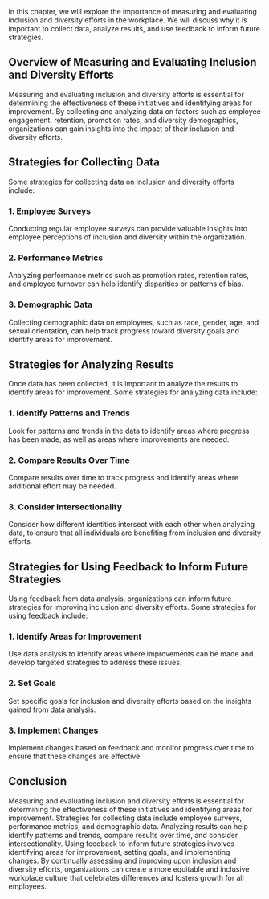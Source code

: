 
In this chapter, we will explore the importance of measuring and evaluating inclusion and diversity efforts in the workplace. We will discuss why it is important to collect data, analyze results, and use feedback to inform future strategies.

Overview of Measuring and Evaluating Inclusion and Diversity Efforts
--------------------------------------------------------------------

Measuring and evaluating inclusion and diversity efforts is essential for determining the effectiveness of these initiatives and identifying areas for improvement. By collecting and analyzing data on factors such as employee engagement, retention, promotion rates, and diversity demographics, organizations can gain insights into the impact of their inclusion and diversity efforts.

Strategies for Collecting Data
------------------------------

Some strategies for collecting data on inclusion and diversity efforts include:

### 1. Employee Surveys

Conducting regular employee surveys can provide valuable insights into employee perceptions of inclusion and diversity within the organization.

### 2. Performance Metrics

Analyzing performance metrics such as promotion rates, retention rates, and employee turnover can help identify disparities or patterns of bias.

### 3. Demographic Data

Collecting demographic data on employees, such as race, gender, age, and sexual orientation, can help track progress toward diversity goals and identify areas for improvement.

Strategies for Analyzing Results
--------------------------------

Once data has been collected, it is important to analyze the results to identify areas for improvement. Some strategies for analyzing data include:

### 1. Identify Patterns and Trends

Look for patterns and trends in the data to identify areas where progress has been made, as well as areas where improvements are needed.

### 2. Compare Results Over Time

Compare results over time to track progress and identify areas where additional effort may be needed.

### 3. Consider Intersectionality

Consider how different identities intersect with each other when analyzing data, to ensure that all individuals are benefiting from inclusion and diversity efforts.

Strategies for Using Feedback to Inform Future Strategies
---------------------------------------------------------

Using feedback from data analysis, organizations can inform future strategies for improving inclusion and diversity efforts. Some strategies for using feedback include:

### 1. Identify Areas for Improvement

Use data analysis to identify areas where improvements can be made and develop targeted strategies to address these issues.

### 2. Set Goals

Set specific goals for inclusion and diversity efforts based on the insights gained from data analysis.

### 3. Implement Changes

Implement changes based on feedback and monitor progress over time to ensure that these changes are effective.

Conclusion
----------

Measuring and evaluating inclusion and diversity efforts is essential for determining the effectiveness of these initiatives and identifying areas for improvement. Strategies for collecting data include employee surveys, performance metrics, and demographic data. Analyzing results can help identify patterns and trends, compare results over time, and consider intersectionality. Using feedback to inform future strategies involves identifying areas for improvement, setting goals, and implementing changes. By continually assessing and improving upon inclusion and diversity efforts, organizations can create a more equitable and inclusive workplace culture that celebrates differences and fosters growth for all employees.
